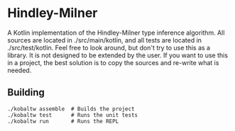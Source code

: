 Hindley-Milner
==============

A Kotlin implementation of the Hindley-Milner type inference algorithm. 
All sources are located in ./src/main/kotlin, and all tests are located in ./src/test/kotlin.
Feel free to look around, but don't try to use this as a library. It is not designed to be extended by the user.
If you want to use this in a project, the best solution is to copy the sources and re-write what is needed. 

Building
--------

    ./kobaltw assemble  # Builds the project
    ./kobaltw test      # Runs the unit tests
    ./kobaltw run       # Runs the REPL

